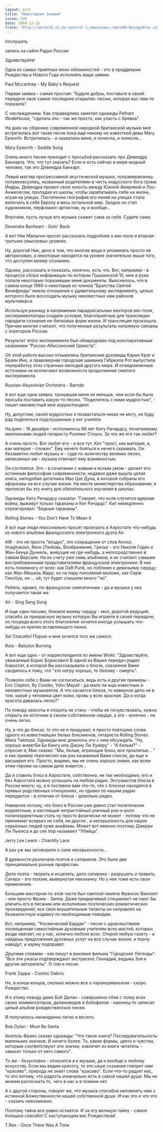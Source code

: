```yaml
---
layout: post
title: "Новогодние заявки"
issue: 240
date: 2009-12-20
track: "http://aerost8.s3.eu-central-1.amazonaws.com/240-Novogodnie zajavki.mp3"
---
```


послушать

запись на сайте Радио России

Здравствуйте!

Одна из самых приятных моих обязанностей - это в преддверии Рождества и Нового Года исполнять ваши заявки.

Paul Mccartney - My Baby's Request

Первая заявка - самая простая: "Будьте добры, поставьте в своей передаче свое самое последнее открытие: песню, которая вас чем-то поразила".

С наслаждением. Как справедливо заметил однажды Pelham WodeHouse, "сделать это - так же просто, как упасть с бревна".

На днях на сборнике современной народной британской музыки мне встретилась вот такая песня пока еще никому не известной девы Mary Epworth. Встретилась - и захватила меня, и понесла, и понесла...

Mary Epworth - Saddle Song

Очень много писем приходит с просьбой рассказать про Девендру Банхарта. Что, что тут сказать? Если и есть сейчас в мире модный человек, так это Девендра Банхарт.

Левый мастер прогрессивной акустической музыки, полуамериканец-полувенесуэлец, названный родителями в честь индусского бога грома Индры, Девендра провел свою юность между Южной Америкой и Лос-Анжелесом, пропадая из школы, чтобы зарабатывать себе на жизнь, играя на улицах. Постепенно география его пения на улицах стала включать в себя Европу и весь остальной мир. Заодно он стал художником, перфоманс-артистом, ну и вообще...

Впрочем, пусть лучше его музыка скажет сама за себя. Судите сами.

Devendra Banheart - Goin' Back

А вот Ник Малыгин просит рассказать подробнее о мю-поле и втором-третьем смысловых уровнях.

Ну, дорогой Ник, дело в том, что многие вещи я упоминать просто не авторизован, а некоторые находятся на уровне значительно выше того, что доступен моему сознанию.

Однако, рассказать и показать, конечно, есть что. Вот, например - в процессе сбора информации по истории Пушкинской 10, мне в руки попали некоторые поразившие меня документы. Выяснилось, что в самом конце 1980-х некоторые из членов "Братства Святой Винифреды" имели отношение к удивительному эксперименту, целью которого было воссоздать музыку неизвестных нам районов мультиверса.

Используя разницу в напряжении парадоксальных векторов мю-поля, экспериментаторы создали условия, благоприятные для трансляции парадигм сознания не-белковых форм жизни. И трансляция произошла. Причем многие считают, что полученные результаты напрямую связаны с эгрегором России.

Результат этого эксперимента был обнародован под конспиративным названием "Русско-Абиссинский Оркестр".

Об этой работе высоко отзывались британские духоведы Карен Крэг и Браян Ино, а правоверная городская шаманка Габриэла Рот выпустила переработку этих странных мелодий другого мира. И осведомленные источники не исключают возможности продолжения смелого эксперимента.

Russian-Abyssinian Orchestra - Barndo

А вот еще одна заявка, тронувшая меня не меньше, чем если бы была просьба поставить какую-то песню. "Поделитесь с нами мудростью", - пишет неизвестный мне корреспондент.

Ну, допустим, своей мудростью я похвастаться никак не могу, но буду рад поделиться подслушанным у ног учителя.

На днях - 18 декабря - исполнилось 66 лет Киту Ричардсу, почитаемому миллионами людей гитаристу Роллинг Стоунз. За что же его так любят?

А очень просто. Вот любят его - и все тут. Кит "прост, как материя, и, как материя - сложен". Ему нечего бояться и нечего скрывать. Он беззаветно любит музыку и - судя по количеству великих песен, написанных им - музыка отвечает ему взаимностью.

Он состоялся. Это - в сочетании с живым и ясным умом - делает его истинным философом современности; недавно даже вышла целая книга, наподобие цитатника Мао Цзе Дуна, в которой собраны его афоризмы на все случаи жизни. На месте министерства образования, я прописал бы эту книгу для обязательного изучения в школах.

Однажды Киту Ричардсу сказали: "Говорят, что если случится ядерная война, выживут только тараканы и Кит Ричардс". Кит немедленно отреагировал: "Бедные тараканы".

Rolling Stones - You Don't Have To Mean It

А вот еще люди персонально просят проиграть в Аэростате что-нибудь из нового альбома французского электронного дуэта Air.

AIR - это не просто "воздух", это сокращение от слов Amour, Imaginasion, Reve (Любовь, Воображение, Грезы) - это Николя Годен и Жан-Бенуа Дункель, живущие не где-нибудь, а непосредственно в самом Версале. На их счету уже семь альбомов, и их считают самыми востребованными представителями французской электроники. В них есть понемногу от всех: как Daft Punk, но поближе к девичьему сердцу; как Жан-Мишель Жарр, но на пару поколений моложе, как Серж Гинсбур, но ... ой, тут будет слишком много "но".

Ребята, однако, по-французски симпатичные - да и музыка у них получается такая же.

Air - Sing Sang Sung

И еще одно письмо, близкое моему сердцу - мол, дорогой ведущий, спасибо за прекрасную музыку которую Вы играете в своей передаче, но посреди всего этого благолепия хочется иногда услышать что-нибудь из крепко вставляющего панка.

Ха! Спасибо! Порою и мне хочется того же самого.

Ruts - Babylon Burning

А вот еще одно - от корреспондента по имени Winkl: "Здравствуйте, уважаемый Борис Борисович! В одной из Ваших передач радио Аэростат, в которой Вы рассказывали о блюзе, сказанное Вами сводилось к тому, что "xто негру хорошо, то белому - смерть".

Позволю себе с Вами не согласиться, ведь есть и другие примеры - Eric Clapton, Ry Cooder, Yohn Mayall - да мало ли еще известных и неизвестных музыкантов. А что касается блюза, то наверное дело не в том, какой у человека цвет кожи, кровь у всех красная. Да и когда красота давалась легко?"

По поводу красоты я спорить не стану - чтобы ее почувствовать, нужно открыть ее источник в своем собственном сердце, а это - конечно - не очень легко.

Ну, а что до блюза, то это не я придумал; я просто повторяю слова одного из известнейших белых блюзменов, гитариста Rolling Stones Мика Тэйлора. Однажды мне довелось это с ним обсуждать. "Ну, хорошо живетБи Би Кингу или Джону Ли Хукеру" - "А белым?" - спросил я; Мик сказал: "Мы, белые, играющие блюз, все проклятые... " и как пример перечислил как раз названный Вами список, да еще и расширил его. Просто, видимо, мы не очень хорошо знаем, как всем этим героям на самом деле живется...

Да и ставить блюз в Аэростате, собственно, не так необходимо; его и без Аэростата можно услышать на любом радио. Энтузиастов блюза в России много; ну, а я поставлю вам что-то, что с блюзом находится в прямых родственных отношениях, но однако по нашим радио передается - в отличии от блюза - довольно редко.

Наверное потому, что блюз в России уже давно стал политически корректным, а настоящий непристойный уличный рок-н-ролл политкорректным стать ну просто физически не может - потому что не принимает всерьез ни себя, ни других , а несерьезность для наших серьезных людей хуже анафемы. Может вот именно поэтому Джерри Ли Льюиса и до сих пор называют "Убийца".

Jerry Lee Lewis - Chantilly Lace

А раз уж мы заговорили о силе несерьезности...

В древности различали поэтов и сатириков. Это были две принципиально разные профессии.

Дело поэта - творить и исцелять; дело сатирика - разрушать и травить. Сатира - это поэзия, вывернутая наизнанку. Но у нее тоже есть свои применения.

Большим мастером по этой части был светлой памяти Франсис Винсент - или просто Фрэнк - Заппа. Даже придирчивый специалист не смог бы уличить его в писании или исполнении поэтических романтических произведений; все свои внушительные таланты он направлял на безжалостную издевку по необходимым поводам.

Вот, например, "Космический Бардак" - песня с удовольствием посвященная самостийным духовным учителям всех мастей, которых везде хватает, но у нас, конечно поболе всех. Открой любую газету - и найдешь предложения духовных услуг на все случаи жизни; и порчу наведут, и карму подправят.

Другими словами - как пишут в рекламе фильма "Городские Легенды": "Все эти ужасы подтверждают экстрасенс Геннадий, ведьма Зоя и другие авторитеты". О том и песня.

Frank Zappa - Cosmic Debris

Но, в конце концов, сколько можно все о паранормальном - скоро Рождество.

И к этому поводу даже Боб Дилан - совершенно сбив с толку всех своих комментаторов, дилановедов и бобофилов - наконец-то записал целый альбом рождественских песен.

И получилось неожиданно легко и весело.

Bob Dylan - Must Be Santa

Анатоль Франс сказал однажды: "Что такое книга? Последовательность маленьких значков. И ничего более. То, какие формы, цвета и чувства, которым соответствуют эти значки, извлечет из книги читатель - зависит только от него самого".

То же - безусловно - относится и к музыке, да и вообще к любому искусству. Если мы видим красоту, то это наше сознание говорит нам "красиво"; природа не знает слова "красиво". Если что-то радует нас, то это потому, что радость изначально есть в самой нашей душе. Мы не можем распознать то, чего в нас и в помине нет.

А с другой стороны, говорят же, что музыка способна напомнить нам о истинной Божественности нашей собственной души. И как это и что это - сказать невозможно.

Поэтому тайна все равно остается. И за эту великую тайну - самое большое спасибо! С наступающим вас Рождеством!

T.Rex - Once There Was A Time
